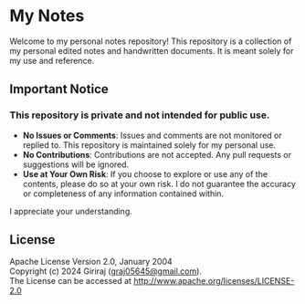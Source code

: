 # My Notes  

Welcome to my personal notes repository! This repository is a collection of my personal edited notes and handwritten documents. It is meant solely for my use and reference.

## Important Notice

### **This repository is private and not intended for public use.**

- **No Issues or Comments**: Issues and comments are not monitored or replied to. This repository is maintained solely for my personal use.
- **No Contributions**: Contributions are not accepted. Any pull requests or suggestions will be ignored.
- **Use at Your Own Risk**: If you choose to explore or use any of the contents, please do so at your own risk. I do not guarantee the accuracy or completeness of any information contained within.

I appreciate your understanding.

## License
Apache License Version 2.0, January 2004  
Copyright (c) 2024 Giriraj (graj05645@gmail.com).  
The License can be accessed at http://www.apache.org/licenses/LICENSE-2.0  